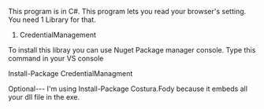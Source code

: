 This program is in C#.
This program lets you read your browser's setting.
You need 1 Library for that.
1) CredentialManagement

To install this libray you can use Nuget Package manager console.
Type this command in your VS console



Install-Package CredentialManagment

Optional---
I'm using 
Install-Package Costura.Fody
because it embeds all your dll file in the exe.
